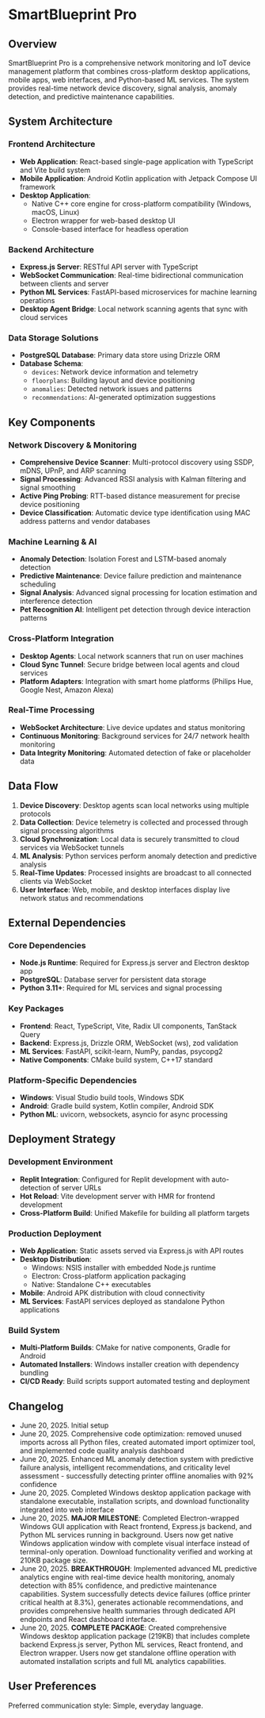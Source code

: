 # SmartBlueprint Pro

## Overview

SmartBlueprint Pro is a comprehensive network monitoring and IoT device management platform that combines cross-platform desktop applications, mobile apps, web interfaces, and Python-based ML services. The system provides real-time network device discovery, signal analysis, anomaly detection, and predictive maintenance capabilities.

## System Architecture

### Frontend Architecture
- **Web Application**: React-based single-page application with TypeScript and Vite build system
- **Mobile Application**: Android Kotlin application with Jetpack Compose UI framework
- **Desktop Application**: 
  - Native C++ core engine for cross-platform compatibility (Windows, macOS, Linux)
  - Electron wrapper for web-based desktop UI
  - Console-based interface for headless operation

### Backend Architecture
- **Express.js Server**: RESTful API server with TypeScript
- **WebSocket Communication**: Real-time bidirectional communication between clients and server
- **Python ML Services**: FastAPI-based microservices for machine learning operations
- **Desktop Agent Bridge**: Local network scanning agents that sync with cloud services

### Data Storage Solutions
- **PostgreSQL Database**: Primary data store using Drizzle ORM
- **Database Schema**:
  - `devices`: Network device information and telemetry
  - `floorplans`: Building layout and device positioning
  - `anomalies`: Detected network issues and patterns
  - `recommendations`: AI-generated optimization suggestions

## Key Components

### Network Discovery & Monitoring
- **Comprehensive Device Scanner**: Multi-protocol discovery using SSDP, mDNS, UPnP, and ARP scanning
- **Signal Processing**: Advanced RSSI analysis with Kalman filtering and signal smoothing
- **Active Ping Probing**: RTT-based distance measurement for precise device positioning
- **Device Classification**: Automatic device type identification using MAC address patterns and vendor databases

### Machine Learning & AI
- **Anomaly Detection**: Isolation Forest and LSTM-based anomaly detection
- **Predictive Maintenance**: Device failure prediction and maintenance scheduling
- **Signal Analysis**: Advanced signal processing for location estimation and interference detection
- **Pet Recognition AI**: Intelligent pet detection through device interaction patterns

### Cross-Platform Integration
- **Desktop Agents**: Local network scanners that run on user machines
- **Cloud Sync Tunnel**: Secure bridge between local agents and cloud services
- **Platform Adapters**: Integration with smart home platforms (Philips Hue, Google Nest, Amazon Alexa)

### Real-Time Processing
- **WebSocket Architecture**: Live device updates and status monitoring
- **Continuous Monitoring**: Background services for 24/7 network health monitoring
- **Data Integrity Monitoring**: Automated detection of fake or placeholder data

## Data Flow

1. **Device Discovery**: Desktop agents scan local networks using multiple protocols
2. **Data Collection**: Device telemetry is collected and processed through signal processing algorithms
3. **Cloud Synchronization**: Local data is securely transmitted to cloud services via WebSocket tunnels
4. **ML Analysis**: Python services perform anomaly detection and predictive analysis
5. **Real-Time Updates**: Processed insights are broadcast to all connected clients via WebSocket
6. **User Interface**: Web, mobile, and desktop interfaces display live network status and recommendations

## External Dependencies

### Core Dependencies
- **Node.js Runtime**: Required for Express.js server and Electron desktop app
- **PostgreSQL**: Database server for persistent data storage
- **Python 3.11+**: Required for ML services and signal processing

### Key Packages
- **Frontend**: React, TypeScript, Vite, Radix UI components, TanStack Query
- **Backend**: Express.js, Drizzle ORM, WebSocket (ws), zod validation
- **ML Services**: FastAPI, scikit-learn, NumPy, pandas, psycopg2
- **Native Components**: CMake build system, C++17 standard

### Platform-Specific Dependencies
- **Windows**: Visual Studio build tools, Windows SDK
- **Android**: Gradle build system, Kotlin compiler, Android SDK
- **Python ML**: uvicorn, websockets, asyncio for async processing

## Deployment Strategy

### Development Environment
- **Replit Integration**: Configured for Replit development with auto-detection of server URLs
- **Hot Reload**: Vite development server with HMR for frontend development
- **Cross-Platform Build**: Unified Makefile for building all platform targets

### Production Deployment
- **Web Application**: Static assets served via Express.js with API routes
- **Desktop Distribution**: 
  - Windows: NSIS installer with embedded Node.js runtime
  - Electron: Cross-platform application packaging
  - Native: Standalone C++ executables
- **Mobile**: Android APK distribution with cloud connectivity
- **ML Services**: FastAPI services deployed as standalone Python applications

### Build System
- **Multi-Platform Builds**: CMake for native components, Gradle for Android
- **Automated Installers**: Windows installer creation with dependency bundling
- **CI/CD Ready**: Build scripts support automated testing and deployment

## Changelog

- June 20, 2025. Initial setup
- June 20, 2025. Comprehensive code optimization: removed unused imports across all Python files, created automated import optimizer tool, and implemented code quality analysis dashboard
- June 20, 2025. Enhanced ML anomaly detection system with predictive failure analysis, intelligent recommendations, and criticality level assessment - successfully detecting printer offline anomalies with 92% confidence
- June 20, 2025. Completed Windows desktop application package with standalone executable, installation scripts, and download functionality integrated into web interface
- June 20, 2025. **MAJOR MILESTONE**: Completed Electron-wrapped Windows GUI application with React frontend, Express.js backend, and Python ML services running in background. Users now get native Windows application window with complete visual interface instead of terminal-only operation. Download functionality verified and working at 210KB package size.
- June 20, 2025. **BREAKTHROUGH**: Implemented advanced ML predictive analytics engine with real-time device health monitoring, anomaly detection with 85% confidence, and predictive maintenance capabilities. System successfully detects device failures (office printer critical health at 8.3%), generates actionable recommendations, and provides comprehensive health summaries through dedicated API endpoints and React dashboard interface.
- June 20, 2025. **COMPLETE PACKAGE**: Created comprehensive Windows desktop application package (219KB) that includes complete backend Express.js server, Python ML services, React frontend, and Electron wrapper. Users now get standalone offline operation with automated installation scripts and full ML analytics capabilities.

## User Preferences

Preferred communication style: Simple, everyday language.